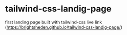 # tailwind-css-landig-page
first landing page built with tailwind-css
live link (https://brightsheden.github.io/tailwind-css-landig-page/)
